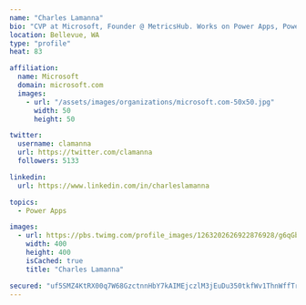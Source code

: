```yaml
---
name: "Charles Lamanna"
bio: "CVP at Microsoft, Founder @ MetricsHub. Works on Power Apps, Power Automate, Power Virtual Agent, Common Data Service and Dynamics 365."
location: Bellevue, WA
type: "profile"
heat: 83

affiliation:
  name: Microsoft
  domain: microsoft.com
  images:
    - url: "/assets/images/organizations/microsoft.com-50x50.jpg"
      width: 50
      height: 50

twitter:
  username: clamanna
  url: https://twitter.com/clamanna
  followers: 5133

linkedin:
  url: https://www.linkedin.com/in/charleslamanna

topics:
  - Power Apps

images:
  - url: https://pbs.twimg.com/profile_images/1263202626922876928/g6qGbHZ-_400x400.jpg
    width: 400
    height: 400
    isCached: true
    title: "Charles Lamanna"

secured: "uf5SMZ4KtRX00q7W68GzctnnHbY7kAIMEjczlM3jEuDu350tkfWv1ThnWffTrh8uGOUIv+Mx4WdhEPEm+JWCV1Z5fgYzzd9BG7GyYSmxHFghQEkz74R5GFC48ji6dx/4xPHzzlN0wOkGCbNZXFTCJjS/Yrbr1sn72aPTeUEryj2Q94cFJWuS51VMWp8Ogb9PQUlY+BmFfKVccpf0N9n5vEhVSkNA//ECSvgvEuEjUHzMP8IBGeXSRWSwUuTIKsC9no0NZ//3fmcWpbRcNqG9xt4kx15kFZnRSZPuJuYllQhPDZTs/ifQaZg2YcaUkOx8SN1YlS6iR9cA7y4NPTNMBbDzOH4U5OTv9zsVDro4C4IG6IrGBz9KYwfBx4T/X22b0Dazh277mJSABQXDYiU4GPhmBsuZXU8E58QlJMHlvUg=;4YF0XkMzOtjYlzwkc5DHwg=="
---
```


